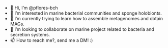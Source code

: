 - 👋 Hi, I’m @pflores-bch
- 👀 I’m interested in marine bacterial communities and sponge holobionts.
- 🌱 I’m currently trying to learn how to assemble metagenomes and obtain MAGs.
- 💞️ I’m looking to collaborate on marine project related to bacteria and secretion systems.
- 📫 How to reach me?, send me a DM! :)

<!---
pflores-bch/pflores-bch is a ✨ special ✨ repository because its `README.md` (this file) appears on your GitHub profile.
You can click the Preview link to take a look at your changes.
--->
